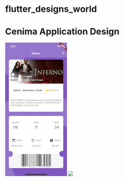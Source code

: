 # flutter_designs_world

# Cenima Application Design 

![](/Cinema_app-ScreenShots/Cinema_app-ScreenMain.png) 
![](/Cinema_app-ScreenShots/Cinema_app-ScreenDetail.png)

